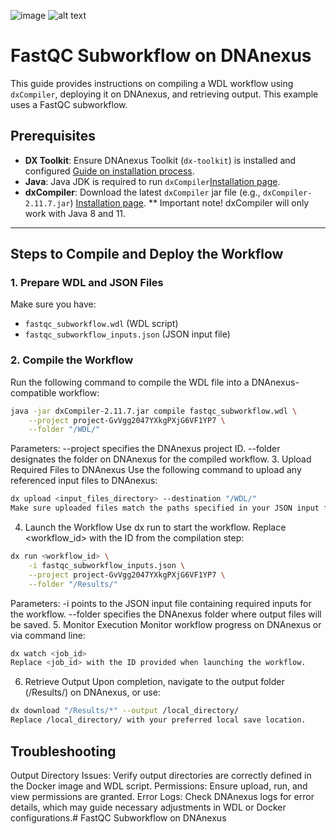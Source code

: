 ![image](https://github.com/user-attachments/assets/a1882a22-6be9-49ae-ae92-30c338f5656e)
![alt text](https://mms.businesswire.com/media/20200609005217/en/722584/23/Logo_DNAnexus_pos%402x.jpg)

# FastQC Subworkflow on DNAnexus

This guide provides instructions on compiling a WDL workflow using `dxCompiler`, deploying it on DNAnexus, and retrieving output. This example uses a FastQC subworkflow.

## Prerequisites

- **DX Toolkit**: Ensure DNAnexus Toolkit (`dx-toolkit`) is installed and configured [Guide on installation process](https://documentation.dnanexus.com/downloads).
- **Java**: Java JDK is required to run `dxCompiler`[Installation page](https://github.com/dnanexus/dxCompiler/releases).
- **dxCompiler**: Download the latest `dxCompiler` jar file (e.g., `dxCompiler-2.11.7.jar`) [Installation page](https://www.oracle.com/java/technologies/javase/jdk11-archive-downloads.html).
** Important note!
  dxCompiler will only work with Java 8 and 11.
---

## Steps to Compile and Deploy the Workflow

### 1. Prepare WDL and JSON Files

Make sure you have:
- `fastqc_subworkflow.wdl` (WDL script)
- `fastqc_subworkflow_inputs.json` (JSON input file)

### 2. Compile the Workflow

Run the following command to compile the WDL file into a DNAnexus-compatible workflow:

```bash
java -jar dxCompiler-2.11.7.jar compile fastqc_subworkflow.wdl \
    --project project-GvVgg2047YXkgPXjG6VF1YP7 \
    --folder "/WDL/"
```
Parameters:
--project specifies the DNAnexus project ID.
--folder designates the folder on DNAnexus for the compiled workflow.
3. Upload Required Files to DNAnexus
Use the following command to upload any referenced input files to DNAnexus:

```bash
dx upload <input_files_directory> --destination "/WDL/"
Make sure uploaded files match the paths specified in your JSON input file.
```
4. Launch the Workflow
Use dx run to start the workflow. Replace <workflow_id> with the ID from the compilation step:

```bash
dx run <workflow_id> \
    -i fastqc_subworkflow_inputs.json \
    --project project-GvVgg2047YXkgPXjG6VF1YP7 \
    --folder "/Results/"
```
Parameters:
-i points to the JSON input file containing required inputs for the workflow.
--folder specifies the DNAnexus folder where output files will be saved.
5. Monitor Execution
Monitor workflow progress on DNAnexus or via command line:

```bash
dx watch <job_id>
Replace <job_id> with the ID provided when launching the workflow.
```

6. Retrieve Output
Upon completion, navigate to the output folder (/Results/) on DNAnexus, or use:

```bash
dx download "/Results/*" --output /local_directory/
Replace /local_directory/ with your preferred local save location.
```

## Troubleshooting
Output Directory Issues: Verify output directories are correctly defined in the Docker image and WDL script.
Permissions: Ensure upload, run, and view permissions are granted.
Error Logs: Check DNAnexus logs for error details, which may guide necessary adjustments in WDL or Docker configurations.# FastQC Subworkflow on DNAnexus
